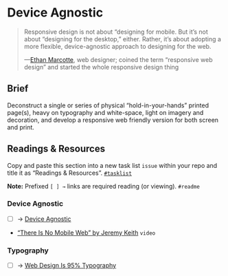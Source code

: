 # Device Agnostic

> Responsive design is not about “designing for mobile. But it’s not about “designing for the desktop,” either. Rather, it’s about adopting a more flexible, device-agnostic approach to designing for the web.
>
> —[Ethan Marcotte](https://ethanmarcotte.com/wrote/toffee-nosed/), web designer; coined the term “responsive web design” and started the whole responsive design thing

## Brief

Deconstruct a single or series of physical “hold-in-your-hands” printed page(s), heavy on typography and white-space, light on imagery and decoration, and develop a responsive web friendly version for both screen and print.

## Readings & Resources

Copy and paste this section into a new task list `issue` within your repo and title it as “Readings & Resources”. [`#tasklist`](https://github.com/blog/1825-task-lists-in-all-markdown-documents)

**Note:** Prefixed `[ ] →` links are required reading (or viewing). `#readme`

### Device Agnostic

- [ ] → [Device Agnostic](http://trentwalton.com/2014/03/10/device-agnostic/)
- [“There Is No Mobile Web” by Jeremy Keith](https://vimeo.com/32143919) `video`

### Typography

- [ ] → [Web Design Is 95% Typography](https://ia.net/topics/the-web-is-all-about-typography-period/)

